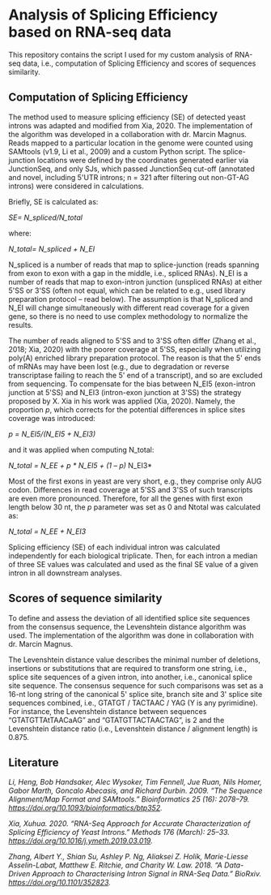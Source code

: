 # Analysis of Splicing Efficiency based on RNA-seq data

This repository contains the script I used for my custom analysis of RNA-seq data, i.e., computation of Splicing Efficiency and scores of sequences similarity.

## Computation of Splicing Efficiency

The method used to measure splicing efficiency (SE) of detected yeast introns was adapted and modified from Xia, 2020. The implementation of the algorithm was developed in a collaboration with dr. Marcin Magnus.
Reads mapped to a particular location in the genome were counted using SAMtools (v1.9, Li et al., 2009) and a custom Python script.
The splice-junction locations were defined by the coordinates generated earlier via JunctionSeq, and only SJs, which passed JunctionSeq cut-off (annotated and novel, including 5'UTR introns; n = 321 after filtering out non-GT-AG introns) were considered in calculations.

Briefly, SE is calculated as:

*SE= N_spliced/N_total*  

where:

*N_total= N_spliced + N_EI*


N_spliced is a number of reads that map to splice-junction (reads spanning from exon to exon with a gap in the middle, i.e., spliced RNAs). 
N_EI is a number of reads that map to exon-intron junction (unspliced RNAs) at either 5'SS or 3'SS (often not equal, which can be related to e.g., used library preparation protocol – read below).
The assumption is that N_spliced and N_EI will change simultaneously with different read coverage for a given gene, so there is no need to use complex methodology to normalize the results.

The number of reads aligned to 5'SS and to 3'SS often differ (Zhang et al., 2018; Xia, 2020) with the poorer coverage at 5'SS, especially when utilizing poly(A) enriched library preparation protocol. The reason is that the 5' ends of mRNAs may have been lost (e.g., due to degradation or reverse transcriptase failing to reach the 5' end of a transcript), and so are excluded from sequencing. 
To compensate for the bias between N_EI5 (exon-intron junction at 5'SS) and N_EI3 (intron-exon junction at 3'SS) the strategy proposed by X. Xia in his work was applied (Xia, 2020). Namely, the proportion *p*, which corrects for the potential differences in splice sites coverage was introduced: 

*p =   N_EI5/(N_EI5 +  N_EI3)*
    
and it was applied when computing N_total:

*N_total  = N_EE  + p * N_EI5  + (1 – p)* N_EI3*

Most of the first exons in yeast are very short, e.g., they comprise only AUG codon. Differences in read coverage at 5'SS and 3'SS of such transcripts are even more pronounced. Therefore, for all the genes with first exon length below 30 nt, the *p* parameter was set as 0 and Ntotal  was calculated as:

*N_total  = N_EE + N_EI3*

Splicing efficiency (SE) of each individual intron was calculated independently for each biological triplicate. Then, for each intron a median of three SE values was calculated and used as the final SE value of a given intron in all downstream analyses. 


## Scores of sequence similarity

To define and assess the deviation of all identified splice site sequences from the consensus sequence, the Levenshtein distance algorithm was used. The implementation of the algorithm was done in collaboration with dr. Marcin Magnus. 

The Levenshtein distance value describes the minimal number of deletions, insertions or substitutions that are required to transform one string, i.e., splice site sequences of a given intron, into another, i.e., canonical splice site sequence. The consensus sequence for such comparisons was set as a 16-nt long string of the canonical 5' splice site, branch site and 3' splice site sequences combined, i.e., GTATGT / TACTAAC / YAG (Y is any pyrimidine). For instance, the Levenshtein distance between sequences “GTATGTTAtTAACaAG” and “GTATGTTACTAACTAG”, is 2 and the Levenshtein distance ratio (i.e., Levenshtein distance / alignment length) is 0.875.




## Literature

*Li, Heng, Bob Handsaker, Alec Wysoker, Tim Fennell, Jue Ruan, Nils Homer, Gabor Marth, Goncalo Abecasis, and Richard Durbin. 2009. “The Sequence Alignment/Map Format and SAMtools.” Bioinformatics 25 (16): 2078–79. https://doi.org/10.1093/bioinformatics/btp352.*

*Xia, Xuhua. 2020. “RNA-Seq Approach for Accurate Characterization of Splicing Efficiency of Yeast Introns.” Methods 176 (March): 25–33. https://doi.org/10.1016/j.ymeth.2019.03.019.*

*Zhang, Albert Y., Shian Su, Ashley P. Ng, Aliaksei Z. Holik, Marie-Liesse Asselin-Labat, Matthew E. Ritchie, and Charity W. Law. 2018. “A Data-Driven Approach to Characterising Intron Signal in RNA-Seq Data.” BioRxiv. https://doi.org/10.1101/352823.*
